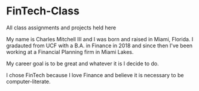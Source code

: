 # FinTech-Class
All class assignments and projects held here

 My name is Charles Mitchell III and I was born and raised in Miami, Florida. I gradauted from UCF with a B.A. in Finance in 2018 and since then I've been working at a Financial Planning firm in Miami Lakes.

 My career goal is to be great and whatever it is I decide to do.

 I chose FinTech because I love Finance and believe it is necessary to be computer-literate.

